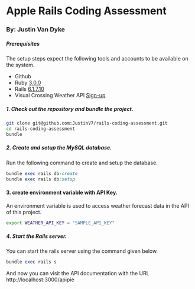 # Apple Rails Coding Assessment
### By: Justin Van Dyke

##### Prerequisites

The setup steps expect the following tools and accounts to be available on the system.

- Github
- Ruby [3.0.0](https://github.com/organization/project-name/blob/master/.ruby-version#L1)
- Rails [6.1.7.10](https://github.com/organization/project-name/blob/master/Gemfile#L12)
- Visual Crossing Weather API [Sign-up](https://www.visualcrossing.com/sign-up)

##### 1. Check out the repository and bundle the project.

```bash
git clone git@github.com:JustinV7/rails-coding-assessment.git
cd rails-coding-assessment
bundle
```

##### 2. Create and setup the MySQL database.

Run the following command to create and setup the database.

```ruby
bundle exec rails db:create
bundle exec rails db:setup
```

#### 3. create environment variable with API Key.

An environment variable is used to access weather forecast data in the API of this project.

```bash
export WEATHER_API_KEY = "SAMPLE_API_KEY"
```

##### 4. Start the Rails server.

You can start the rails server using the command given below.

```ruby
bundle exec rails s
```

And now you can visit the API documentation with the URL http://localhost:3000/apipie
